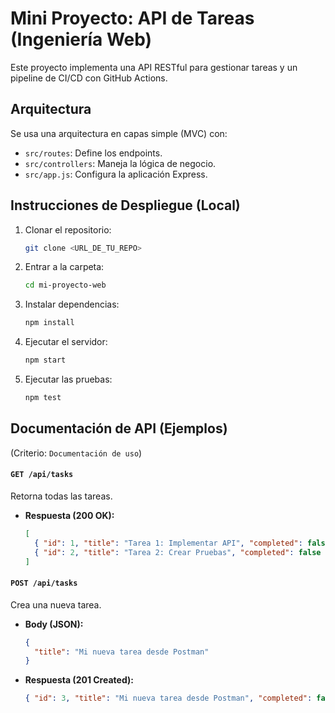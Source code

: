 # Mini Proyecto: API de Tareas (Ingeniería Web)

Este proyecto implementa una API RESTful para gestionar tareas y un pipeline de CI/CD con GitHub Actions.

## Arquitectura

Se usa una arquitectura en capas simple (MVC) con:
* `src/routes`: Define los endpoints.
* `src/controllers`: Maneja la lógica de negocio.
* `src/app.js`: Configura la aplicación Express.

## Instrucciones de Despliegue (Local)

1.  Clonar el repositorio:
    ```bash
    git clone <URL_DE_TU_REPO>
    ```
2.  Entrar a la carpeta:
    ```bash
    cd mi-proyecto-web
    ```
3.  Instalar dependencias:
    ```bash
    npm install
    ```
4.  Ejecutar el servidor:
    ```bash
    npm start
    ```
5.  Ejecutar las pruebas:
    ```bash
    npm test
    ```

## Documentación de API (Ejemplos)

(Criterio: `Documentación de uso`)

#### `GET /api/tasks`
Retorna todas las tareas.

* **Respuesta (200 OK):**
    ```json
    [
      { "id": 1, "title": "Tarea 1: Implementar API", "completed": false },
      { "id": 2, "title": "Tarea 2: Crear Pruebas", "completed": false }
    ]
    ```

#### `POST /api/tasks`
Crea una nueva tarea.

* **Body (JSON):**
    ```json
    {
      "title": "Mi nueva tarea desde Postman"
    }
    ```
* **Respuesta (201 Created):**
    ```json
    { "id": 3, "title": "Mi nueva tarea desde Postman", "completed": false }
    ```